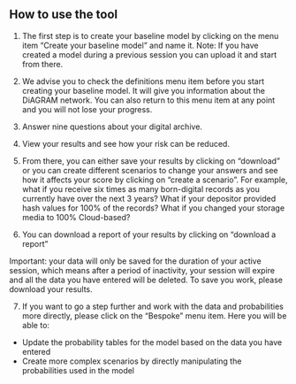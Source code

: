 ## How to use the tool

1. The first step is to create your baseline model by clicking on the menu item “Create your baseline model” and name it. 
  Note: If you have created a model during a previous session you can upload it and start from there.

2. We advise you to check the definitions menu item before you start creating your baseline model. It will give you information about the DiAGRAM network. You can also return to this menu item at any point and you will not lose your progress.

3. Answer nine questions about your digital archive.

4. View your results and see how your risk can be reduced.

5. From there, you can either save your results by clicking on “download” or you can create different scenarios to change your answers and see how it affects your score by clicking on “create a scenario”.
  For example, what if you receive six times as many born-digital records as you currently have over the next 3 years? What if your depositor provided hash values for 100% of the records? What if you changed your storage media to 100% Cloud-based?

6. You can download a report of your results by clicking on “download a report”

  <i class="fas fa-exclamation-triangle" style="color: orange;"></i> Important: your data will only be saved for the duration of your active session, which means after a period of inactivity, your session will expire and all the data you have entered will be deleted. To save you work, please download your results.

7. If you want to go a step further and work with the data and probabilities more directly, please click on the “Bespoke”  menu item. Here you will be able to: 

  * Update the probability tables for the model based on the data you have entered
  * Create more complex scenarios by directly manipulating the probabilities used in the model
